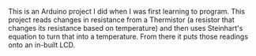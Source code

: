 This is an Arduino project I did when I was first learning to program.
This project reads changes in resistance from a Thermistor 
(a resistor that changes its resistance based on temperature) and then uses Steinhart's equation to turn that into a temperature.
From there it puts those readings onto an in-built LCD.
